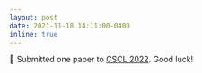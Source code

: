 ```yaml
---
layout: post
date: 2021-11-18 14:11:00-0400
inline: true
---
```


🤞 Submitted one paper to [CSCL 2022](https://2022.isls.org/programs/cscl/). Good luck!